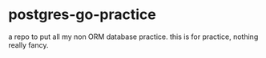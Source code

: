 # postgres-go-practice
a repo to put all my non ORM database practice. 
this is for practice, nothing really fancy. 

